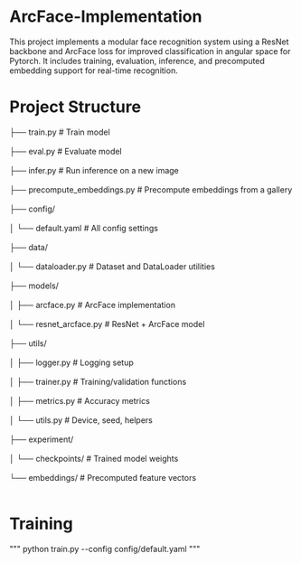 # ArcFace-Implementation

This project implements a modular face recognition system using a ResNet backbone and ArcFace loss for improved classification in angular space for Pytorch. It includes training, evaluation, inference, and precomputed embedding support for real-time recognition.

# Project Structure

├── train.py # Train model <br><br>
├── eval.py # Evaluate model <br><br>
├── infer.py # Run inference on a new image <br><br>
├── precompute_embeddings.py # Precompute embeddings from a gallery <br><br>
├── config/ <br><br>
│ └── default.yaml # All config settings <br><br>
├── data/ <br><br>
│ └── dataloader.py # Dataset and DataLoader utilities <br><br>
├── models/ <br><br>
│ ├── arcface.py # ArcFace implementation <br><br>
│ └── resnet_arcface.py # ResNet + ArcFace model <br><br>
├── utils/ <br><br>
│ ├── logger.py # Logging setup <br><br>
│ ├── trainer.py # Training/validation functions <br><br>
│ ├── metrics.py # Accuracy metrics <br><br>
│ └── utils.py # Device, seed, helpers <br><br>
├── experiment/ <br><br>
│ └── checkpoints/ # Trained model weights <br><br>
└── embeddings/ # Precomputed feature vectors <br><br>

# Training

"""
python train.py --config config/default.yaml
"""
